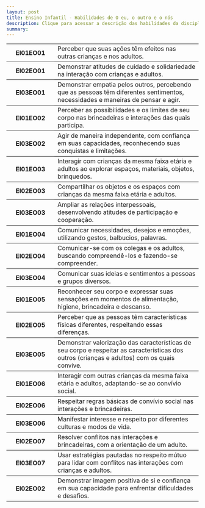 ```yaml
---
layout: post
title: Ensino Infantil - Habilidades de O eu, o outro e o nós
description: Clique para acessar a descrição das habilidades da disciplina O eu, o outro e o nós.
summary: 
---
```

<table style="border-collapse: collapse;">
    <div id="EI01EO01">
    <tr style="border-bottom: 1px solid black;">
        <th style="width:25%">EI01EO01</th>
        <td>Perceber que suas ações têm efeitos nas outras crianças e nos adultos.</td>
    </tr>
    </div>
    <div id="EI02EO01">
    <tr style="border-bottom: 1px solid black;">
        <th style="width:25%">EI02EO01</th>
        <td>Demonstrar atitudes de cuidado e solidariedade na interação com crianças e adultos.</td>
    </tr>
    </div>
    <div id="EI03EO01">
    <tr style="border-bottom: 1px solid black;">
        <th style="width:25%">EI03EO01</th>
        <td>Demonstrar empatia pelos outros, percebendo que as pessoas têm diferentes sentimentos, necessidades e maneiras de pensar e agir.</td>
    </tr>
    </div>
    <div id="EI01EO02">
    <tr style="border-bottom: 1px solid black;">
        <th style="width:25%">EI01EO02</th>
        <td>Perceber as possibilidades e os limites de seu corpo nas brincadeiras e interações das quais participa.</td>
    </tr>
    </div>
    <div id="EI03EO02">
    <tr style="border-bottom: 1px solid black;">
        <th style="width:25%">EI03EO02</th>
        <td>Agir de maneira independente, com confiança em suas capacidades, reconhecendo suas conquistas e limitações.</td>
    </tr>
    </div>
    <div id="EI01EO03">
    <tr style="border-bottom: 1px solid black;">
        <th style="width:25%">EI01EO03</th>
        <td>Interagir com crianças da mesma faixa etária e adultos ao explorar espaços, materiais, objetos, brinquedos.</td>
    </tr>
    </div>
    <div id="EI02EO03">
    <tr style="border-bottom: 1px solid black;">
        <th style="width:25%">EI02EO03</th>
        <td>Compartilhar os objetos e os espaços com crianças da mesma faixa etária e adultos.</td>
    </tr>
    </div>
    <div id="EI03EO03">
    <tr style="border-bottom: 1px solid black;">
        <th style="width:25%">EI03EO03</th>
        <td>Ampliar as relações interpessoais, desenvolvendo atitudes de participação e cooperação.</td>
    </tr>
    </div>
    <div id="EI01EO04">
    <tr style="border-bottom: 1px solid black;">
        <th style="width:25%">EI01EO04</th>
        <td>Comunicar necessidades, desejos e emoções, utilizando gestos, balbucios, palavras.</td>
    </tr>
    </div>
    <div id="EI02EO04">
    <tr style="border-bottom: 1px solid black;">
        <th style="width:25%">EI02EO04</th>
        <td>Comunicar-se com os colegas e os adultos, buscando compreendê-los e fazendo-se compreender.</td>
    </tr>
    </div>
    <div id="EI03EO04">
    <tr style="border-bottom: 1px solid black;">
        <th style="width:25%">EI03EO04</th>
        <td>Comunicar suas ideias e sentimentos a pessoas e grupos diversos.</td>
    </tr>
    </div>
    <div id="EI01EO05">
    <tr style="border-bottom: 1px solid black;">
        <th style="width:25%">EI01EO05</th>
        <td>Reconhecer seu corpo e expressar suas sensações em momentos de alimentação, higiene, brincadeira e descanso.</td>
    </tr>
    </div>
    <div id="EI02EO05">
    <tr style="border-bottom: 1px solid black;">
        <th style="width:25%">EI02EO05</th>
        <td>Perceber que as pessoas têm características físicas diferentes, respeitando essas diferenças.</td>
    </tr>
    </div>
    <div id="EI03EO05">
    <tr style="border-bottom: 1px solid black;">
        <th style="width:25%">EI03EO05</th>
        <td>Demonstrar valorização das características de seu corpo e respeitar as características dos outros (crianças e adultos) com os quais convive.</td>
    </tr>
    </div>
    <div id="EI01EO06">
    <tr style="border-bottom: 1px solid black;">
        <th style="width:25%">EI01EO06</th>
        <td>Interagir com outras crianças da mesma faixa etária e adultos, adaptando-se ao convívio social.</td>
    </tr>
    </div>
    <div id="EI02EO06">
    <tr style="border-bottom: 1px solid black;">
        <th style="width:25%">EI02EO06</th>
        <td>Respeitar regras básicas de convívio social nas interações e brincadeiras.</td>
    </tr>
    </div>
    <div id="EI03EO06">
    <tr style="border-bottom: 1px solid black;">
        <th style="width:25%">EI03EO06</th>
        <td>Manifestar interesse e respeito por diferentes culturas e modos de vida.</td>
    </tr>
    </div>
    <div id="EI02EO07">
    <tr style="border-bottom: 1px solid black;">
        <th style="width:25%">EI02EO07</th>
        <td>Resolver conflitos nas interações e brincadeiras, com a orientação de um adulto.</td>
    </tr>
    </div>
    <div id="EI03EO07">
    <tr style="border-bottom: 1px solid black;">
        <th style="width:25%">EI03EO07</th>
        <td>Usar estratégias pautadas no respeito mútuo para lidar com conflitos nas interações com crianças e adultos.</td>
    </tr>
    </div>
    <div id="EI02EO02">
    <tr style="border-bottom: 1px solid black;">
        <th style="width:25%">EI02EO02</th>
        <td>Demonstrar imagem positiva de si e confiança em sua capacidade para enfrentar dificuldades e desafios.</td>
    </tr>
    </div>



</table>
